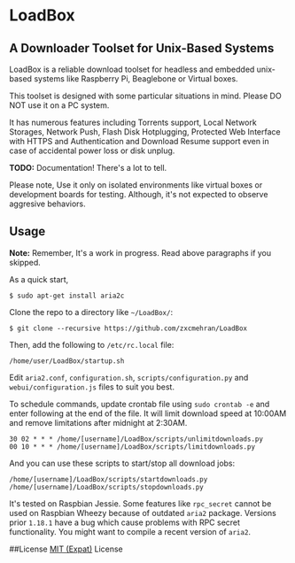 # LoadBox
## A Downloader Toolset for Unix-Based Systems

LoadBox is a reliable download toolset for headless and embedded unix-based systems like Raspberry Pi, Beaglebone or Virtual boxes.


This toolset is designed with some particular situations in mind. Please DO NOT use it on a PC system.

It has numerous features including Torrents support, Local Network Storages, Network Push, Flash Disk Hotplugging, Protected Web Interface with HTTPS and Authentication and Download Resume support even in case of accidental power loss or disk unplug.

**TODO:** Documentation! There's a lot to tell.

Please note, Use it only on isolated environments like virtual boxes or development boards for testing. Although, it's not expected to observe aggresive behaviors.

## Usage
**Note:** Remember, It's a work in progress. Read above paragraphs if you skipped.

As a quick start,

    $ sudo apt-get install aria2c

Clone the repo to a directory like `~/LoadBox/`:

    $ git clone --recursive https://github.com/zxcmehran/LoadBox

Then, add the following to `/etc/rc.local` file:

    /home/user/LoadBox/startup.sh

Edit `aria2.conf`, `configuration.sh`, `scripts/configuration.py` and `webui/configuration.js` files to suit you best.

To schedule commands, update crontab file using `sudo crontab -e` and enter following at the end of the file. It will limit download speed at 10:00AM and remove limitations after midnight at 2:30AM.

    30 02 * * * /home/[username]/LoadBox/scripts/unlimitdownloads.py
    00 10 * * * /home/[username]/LoadBox/scripts/limitdownloads.py

And you can use these scripts to start/stop all download jobs:

    /home/[username]/LoadBox/scripts/startdownloads.py
    /home/[username]/LoadBox/scripts/stopdownloads.py

It's tested on Raspbian Jessie. Some features like `rpc_secret` cannot be used on Raspbian Wheezy because of outdated `aria2` package. Versions prior `1.18.1` have a bug which cause problems with RPC secret functionality. You might want to compile a recent version of `aria2`.

##License
[MIT (Expat)](https://www.tldrlegal.com/l/mit) License
